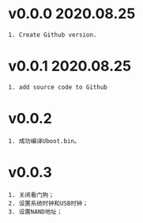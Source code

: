 # v0.0.0	2020.08.25
	1. Create Github version.

# v0.0.1	2020.08.25
	1. add source code to Github

# v0.0.2
	1. 成功编译Uboot.bin。

# v0.0.3
	1. 关闭看门狗；
	2. 设置系统时钟和USB时钟；
	3. 设置NAND地址；